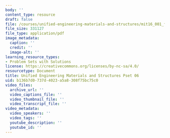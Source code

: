 ```yaml
---
body: ''
content_type: resource
draft: false
file: /courses/unified-engineering-materials-and-structures/mit16_001_f21_pset06.pdf
file_size: 331127
file_type: application/pdf
image_metadata:
  caption: ''
  credit: ''
  image-alt: ''
learning_resource_types:
- Problem Sets with Solutions
license: https://creativecommons.org/licenses/by-nc-sa/4.0/
resourcetype: Document
title: Unified Engineering Materials and Structures Pset 06
uid: b136b7d0-737d-4023-a5a8-308f75bc75c0
video_files:
  archive_url: ''
  video_captions_file: ''
  video_thumbnail_file: ''
  video_transcript_file: ''
video_metadata:
  video_speakers: ''
  video_tags: ''
  youtube_description: ''
  youtube_id: ''
---
```

